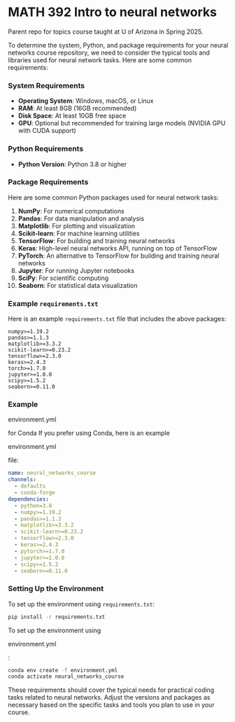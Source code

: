 # MATH 392 Intro to neural networks
 Parent repo for topics course taught at U of Arizona in Spring 2025.

To determine the system, Python, and package requirements for your neural networks course repository, we need to consider the typical tools and libraries used for neural network tasks. Here are some common requirements:

### System Requirements
- **Operating System**: Windows, macOS, or Linux
- **RAM**: At least 8GB (16GB recommended)
- **Disk Space**: At least 10GB free space
- **GPU**: Optional but recommended for training large models (NVIDIA GPU with CUDA support)

### Python Requirements
- **Python Version**: Python 3.8 or higher

### Package Requirements
Here are some common Python packages used for neural network tasks:

1. **NumPy**: For numerical computations
2. **Pandas**: For data manipulation and analysis
3. **Matplotlib**: For plotting and visualization
4. **Scikit-learn**: For machine learning utilities
5. **TensorFlow**: For building and training neural networks
6. **Keras**: High-level neural networks API, running on top of TensorFlow
7. **PyTorch**: An alternative to TensorFlow for building and training neural networks
8. **Jupyter**: For running Jupyter notebooks
9. **SciPy**: For scientific computing
10. **Seaborn**: For statistical data visualization

### Example `requirements.txt`
Here is an example `requirements.txt` file that includes the above packages:

```
numpy>=1.19.2
pandas>=1.1.3
matplotlib>=3.3.2
scikit-learn>=0.23.2
tensorflow>=2.3.0
keras>=2.4.3
torch>=1.7.0
jupyter>=1.0.0
scipy>=1.5.2
seaborn>=0.11.0
```

### Example 

environment.yml

 for Conda
If you prefer using Conda, here is an example 

environment.yml

 file:

```yaml
name: neural_networks_course
channels:
  - defaults
  - conda-forge
dependencies:
  - python=3.8
  - numpy>=1.19.2
  - pandas>=1.1.3
  - matplotlib>=3.3.2
  - scikit-learn>=0.23.2
  - tensorflow>=2.3.0
  - keras>=2.4.3
  - pytorch>=1.7.0
  - jupyter>=1.0.0
  - scipy>=1.5.2
  - seaborn>=0.11.0
```

### Setting Up the Environment
To set up the environment using `requirements.txt`:
```sh
pip install -r requirements.txt
```

To set up the environment using 

environment.yml

:
```sh
conda env create -f environment.yml
conda activate neural_networks_course
```

These requirements should cover the typical needs for practical coding tasks related to neural networks. Adjust the versions and packages as necessary based on the specific tasks and tools you plan to use in your course.